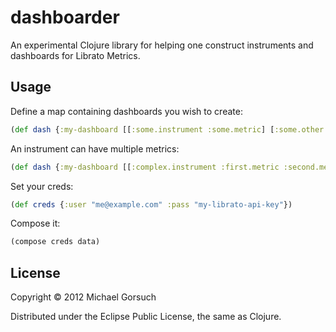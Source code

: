 # dashboarder

An experimental Clojure library for helping one construct instruments and dashboards for Librato Metrics.

## Usage

Define a map containing dashboards you wish to create:

```clj
(def dash {:my-dashboard [[:some.instrument :some.metric] [:some.other.instrument :some.other.metric]]})
```

An instrument can have multiple metrics:

```clj
(def dash {:my-dashboard [[:complex.instrument :first.metric :second.metric :third.metric]]})
```

Set your creds:

```clj
(def creds {:user "me@example.com" :pass "my-librato-api-key"})
```

Compose it:

```clj
(compose creds data)
```

## License

Copyright © 2012 Michael Gorsuch 

Distributed under the Eclipse Public License, the same as Clojure.
